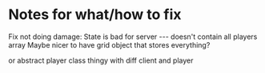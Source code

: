 # Notes for what/how to fix

Fix not doing damage:
State is bad for server --- doesn't contain all players array
Maybe nicer to have grid object that stores everything?


or abstract player class thingy with diff client and player
